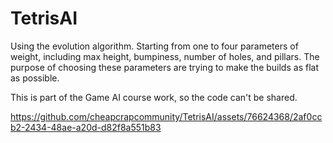 # TetrisAI
Using the evolution algorithm. Starting from one to four parameters of weight,
including max height, bumpiness, number of holes, and pillars. The purpose of choosing these
parameters are trying to make the builds as flat as possible.

This is part of the Game AI course work, so the code can't be shared.

https://github.com/cheapcrapcommunity/TetrisAI/assets/76624368/2af0ccb2-2434-48ae-a20d-d82f8a551b83

